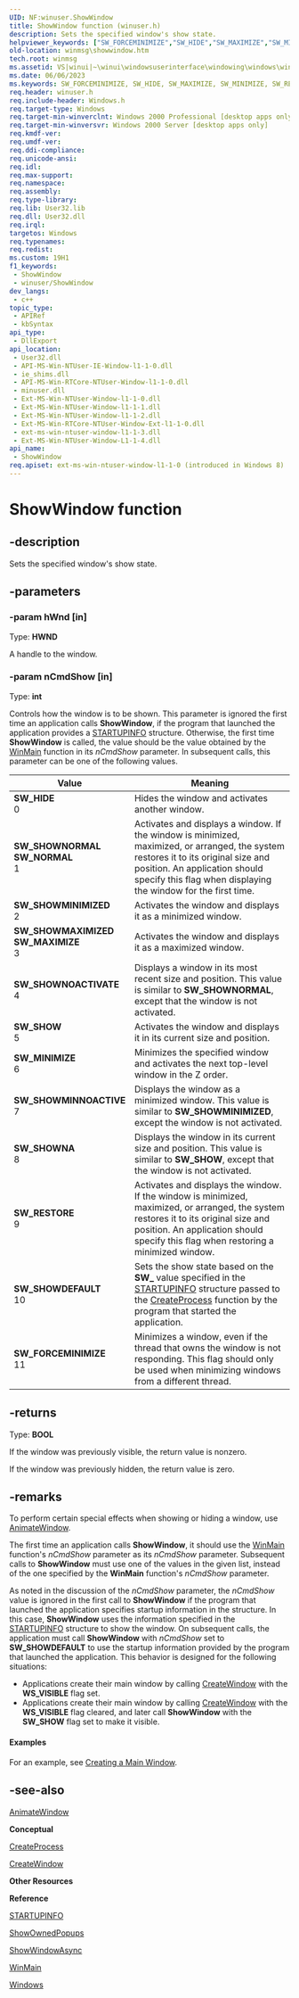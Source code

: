 ```yaml
---
UID: NF:winuser.ShowWindow
title: ShowWindow function (winuser.h)
description: Sets the specified window's show state.
helpviewer_keywords: ["SW_FORCEMINIMIZE","SW_HIDE","SW_MAXIMIZE","SW_MINIMIZE","SW_RESTORE","SW_SHOW","SW_SHOWDEFAULT","SW_SHOWMAXIMIZED","SW_SHOWMINIMIZED","SW_SHOWMINNOACTIVE","SW_SHOWNA","SW_SHOWNOACTIVATE","SW_SHOWNORMAL","ShowWindow","ShowWindow function [Windows and Messages]","_win32_ShowWindow","_win32_showwindow_cpp","winmsg.showwindow","winui._win32_showwindow","winuser/ShowWindow"]
old-location: winmsg\showwindow.htm
tech.root: winmsg
ms.assetid: VS|winui|~\winui\windowsuserinterface\windowing\windows\windowreference\windowfunctions\showwindow.htm
ms.date: 06/06/2023
ms.keywords: SW_FORCEMINIMIZE, SW_HIDE, SW_MAXIMIZE, SW_MINIMIZE, SW_RESTORE, SW_SHOW, SW_SHOWDEFAULT, SW_SHOWMAXIMIZED, SW_SHOWMINIMIZED, SW_SHOWMINNOACTIVE, SW_SHOWNA, SW_SHOWNOACTIVATE, SW_SHOWNORMAL, ShowWindow, ShowWindow function [Windows and Messages], _win32_ShowWindow, _win32_showwindow_cpp, winmsg.showwindow, winui._win32_showwindow, winuser/ShowWindow
req.header: winuser.h
req.include-header: Windows.h
req.target-type: Windows
req.target-min-winverclnt: Windows 2000 Professional [desktop apps only]
req.target-min-winversvr: Windows 2000 Server [desktop apps only]
req.kmdf-ver: 
req.umdf-ver: 
req.ddi-compliance: 
req.unicode-ansi: 
req.idl: 
req.max-support: 
req.namespace: 
req.assembly: 
req.type-library: 
req.lib: User32.lib
req.dll: User32.dll
req.irql: 
targetos: Windows
req.typenames: 
req.redist: 
ms.custom: 19H1
f1_keywords:
 - ShowWindow
 - winuser/ShowWindow
dev_langs:
 - c++
topic_type:
 - APIRef
 - kbSyntax
api_type:
 - DllExport
api_location:
 - User32.dll
 - API-MS-Win-NTUser-IE-Window-l1-1-0.dll
 - ie_shims.dll
 - API-MS-Win-RTCore-NTUser-Window-l1-1-0.dll
 - minuser.dll
 - Ext-MS-Win-NTUser-Window-l1-1-0.dll
 - Ext-MS-Win-NTUser-Window-l1-1-1.dll
 - Ext-MS-Win-NTUser-Window-l1-1-2.dll
 - Ext-MS-Win-RTCore-NTUser-Window-Ext-l1-1-0.dll
 - ext-ms-win-ntuser-window-l1-1-3.dll
 - Ext-MS-Win-NTUser-Window-L1-1-4.dll
api_name:
 - ShowWindow
req.apiset: ext-ms-win-ntuser-window-l1-1-0 (introduced in Windows 8)
---
```


# ShowWindow function


## -description

Sets the specified window's show state.

## -parameters

### -param hWnd [in]

Type: <b>HWND</b>

A handle to the window.

### -param nCmdShow [in]

Type: <b>int</b>

Controls how the window is to be shown. This parameter is ignored the first time an application calls <b>ShowWindow</b>, if the program that launched the application provides a <a href="/windows/desktop/api/processthreadsapi/ns-processthreadsapi-startupinfoa">STARTUPINFO</a> structure. Otherwise, the first time <b>ShowWindow</b> is called, the value should be the value obtained by the <a href="/windows/desktop/api/winbase/nf-winbase-winmain">WinMain</a> function in its <i>nCmdShow</i> parameter. In subsequent calls, this parameter can be one of the following values. 

| Value | Meaning |
|-------|---------|
| **SW\_HIDE**<br>0 | Hides the window and activates another window. |
| **SW\_SHOWNORMAL**<br>**SW\_NORMAL**<br>1 | Activates and displays a window. If the window is minimized, maximized, or arranged, the system restores it to its original size and position. An application should specify this flag when displaying the window for the first time. |
| **SW\_SHOWMINIMIZED**<br>2 | Activates the window and displays it as a minimized window. |
| **SW\_SHOWMAXIMIZED**<br>**SW\_MAXIMIZE**<br>3 | Activates the window and displays it as a maximized window. |
| **SW\_SHOWNOACTIVATE**<br>4 | Displays a window in its most recent size and position. This value is similar to **SW_SHOWNORMAL**, except that the window is not activated. |
| **SW\_SHOW**<br>5 | Activates the window and displays it in its current size and position. |
| **SW\_MINIMIZE**<br>6 | Minimizes the specified window and activates the next top-level window in the Z order. |
| **SW\_SHOWMINNOACTIVE**<br>7 | Displays the window as a minimized window. This value is similar to **SW_SHOWMINIMIZED**, except the window is not activated. |
| **SW\_SHOWNA**<br>8 | Displays the window in its current size and position. This value is similar to **SW\_SHOW**, except that the window is not activated. |
| **SW\_RESTORE**<br>9 | Activates and displays the window. If the window is minimized, maximized, or arranged, the system restores it to its original size and position. An application should specify this flag when restoring a minimized window. |
| **SW\_SHOWDEFAULT**<br>10 | Sets the show state based on the **SW\_** value specified in the [STARTUPINFO](/windows/desktop/api/processthreadsapi/ns-processthreadsapi-startupinfoa) structure passed to the [CreateProcess](/windows/desktop/api/processthreadsapi/nf-processthreadsapi-createprocessa) function by the program that started the application. |
| **SW\_FORCEMINIMIZE**<br>11 | Minimizes a window, even if the thread that owns the window is not responding. This flag should only be used when minimizing windows from a different thread. |

## -returns

Type: <b>BOOL</b>

If the window was previously visible, the return value is nonzero. 

If the window was previously hidden, the return value is zero.

## -remarks

To perform certain special effects when showing or hiding a window, use <a href="/windows/desktop/api/winuser/nf-winuser-animatewindow">AnimateWindow</a>. 

The first time an application calls <b>ShowWindow</b>, it should use the <a href="/windows/desktop/api/winbase/nf-winbase-winmain">WinMain</a> function's <i>nCmdShow</i> parameter as its <i>nCmdShow</i> parameter. Subsequent calls to <b>ShowWindow</b> must use one of the values in the given list, instead of the one specified by the <b>WinMain</b> function's <i>nCmdShow</i> parameter. 

As noted in the discussion of the <i>nCmdShow</i> parameter, the <i>nCmdShow</i> value is ignored in the first call to <b>ShowWindow</b> if the program that launched the application specifies startup information in the  structure. In this case, <b>ShowWindow</b> uses the information specified in the <a href="/windows/desktop/api/processthreadsapi/ns-processthreadsapi-startupinfoa">STARTUPINFO</a> structure to show the window. On subsequent calls, the application must call <b>ShowWindow</b> with <i>nCmdShow</i> set to <b>SW_SHOWDEFAULT</b> to use the startup information provided by the program that launched the application. This behavior is designed for the following situations: 

<ul>
<li>Applications create their main window by calling <a href="/windows/desktop/api/winuser/nf-winuser-createwindowa">CreateWindow</a> with the <b>WS_VISIBLE</b> flag set. </li>
<li>Applications create their main window by calling <a href="/windows/desktop/api/winuser/nf-winuser-createwindowa">CreateWindow</a> with the <b>WS_VISIBLE</b> flag cleared, and later call <b>ShowWindow</b> with the <b>SW_SHOW</b> flag set to make it visible. </li>
</ul>

#### Examples

For an example, see <a href="/windows/desktop/winmsg/using-windows">Creating a Main Window</a>.

<div class="code"></div>

## -see-also

<a href="/windows/desktop/api/winuser/nf-winuser-animatewindow">AnimateWindow</a>



<b>Conceptual</b>



<a href="/windows/desktop/api/processthreadsapi/nf-processthreadsapi-createprocessa">CreateProcess</a>



<a href="/windows/desktop/api/winuser/nf-winuser-createwindowa">CreateWindow</a>



<b>Other Resources</b>



<b>Reference</b>



<a href="/windows/desktop/api/processthreadsapi/ns-processthreadsapi-startupinfoa">STARTUPINFO</a>



<a href="/windows/desktop/api/winuser/nf-winuser-showownedpopups">ShowOwnedPopups</a>



<a href="/windows/desktop/api/winuser/nf-winuser-showwindowasync">ShowWindowAsync</a>



<a href="/windows/desktop/api/winbase/nf-winbase-winmain">WinMain</a>



<a href="/windows/desktop/winmsg/windows">Windows</a>
